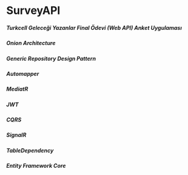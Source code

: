 # SurveyAPI
##### Turkcell Geleceği Yazanlar Final Ödevi (Web API) Anket Uygulaması
##### Onion Architecture
##### Generic Repository Design Pattern
##### Automapper
##### MediatR
##### JWT
##### CQRS
##### SignalR
##### TableDependency
##### Entity Framework Core
